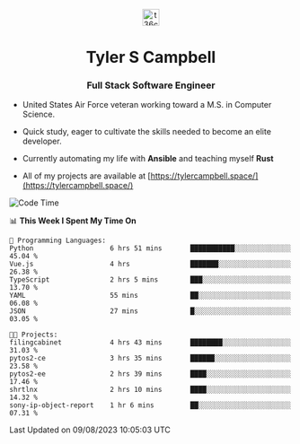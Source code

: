 <p align="center">
<a href="https://www.linkedin.com/in/t36campbell" target="blank"><img align="center" src="https://ik.imagekit.io/t36campbell/Portfolio/linkedin.png.original_m8bbGgPh6.png" alt="t36campbell" height="30" width="30" /></a>
</p>
<h1 align="center">Tyler S Campbell</h1>
<h3 align="center">Full Stack Software Engineer</h3>

* United States Air Force veteran working toward a M.S. in Computer Science.

* Quick study, eager to cultivate the skills needed to become an elite developer.

* Currently automating my life with **Ansible** and teaching myself **Rust**

* All of my projects are available at [https://tylercampbell.space/](https://tylercampbell.space/)

<!--START_SECTION:waka-->
![Code Time](http://img.shields.io/badge/Code%20Time-2%2C680%20hrs%203%20mins-blue)

📊 **This Week I Spent My Time On** 

```text
💬 Programming Languages: 
Python                   6 hrs 51 mins       ███████████░░░░░░░░░░░░░░   45.04 % 
Vue.js                   4 hrs               ███████░░░░░░░░░░░░░░░░░░   26.38 % 
TypeScript               2 hrs 5 mins        ███░░░░░░░░░░░░░░░░░░░░░░   13.70 % 
YAML                     55 mins             ██░░░░░░░░░░░░░░░░░░░░░░░   06.08 % 
JSON                     27 mins             █░░░░░░░░░░░░░░░░░░░░░░░░   03.05 % 

🐱‍💻 Projects: 
filingcabinet            4 hrs 43 mins       ████████░░░░░░░░░░░░░░░░░   31.03 % 
pytos2-ce                3 hrs 35 mins       ██████░░░░░░░░░░░░░░░░░░░   23.58 % 
pytos2-ee                2 hrs 39 mins       ████░░░░░░░░░░░░░░░░░░░░░   17.46 % 
shrtlnx                  2 hrs 10 mins       ████░░░░░░░░░░░░░░░░░░░░░   14.32 % 
sony-ip-object-report    1 hr 6 mins         ██░░░░░░░░░░░░░░░░░░░░░░░   07.31 % 
```


 Last Updated on 09/08/2023 10:05:03 UTC
<!--END_SECTION:waka-->
